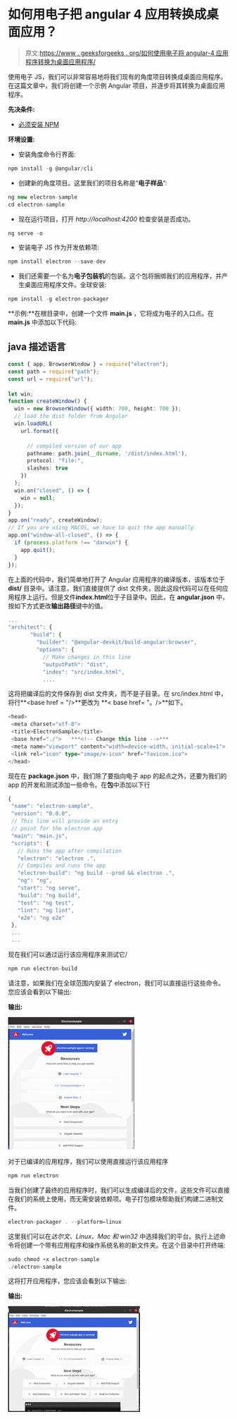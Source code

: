 # 如何用电子把 angular 4 应用转换成桌面应用？

> 原文:[https://www . geeksforgeeks . org/如何使用电子将 angular-4 应用程序转换为桌面应用程序/](https://www.geeksforgeeks.org/how-to-convert-angular-4-application-to-desktop-application-using-electron/)

使用电子 JS，我们可以非常容易地将我们现有的角度项目转换成桌面应用程序。在这篇文章中，我们将创建一个示例 Angular 项目，并逐步将其转换为桌面应用程序。

**先决条件:**

*   [必须安装 NPM](https://www.geeksforgeeks.org/node-js-npm-node-package-manager/)

**环境设置:**

*   安装角度命令行界面:

```ts
npm install -g @angular/cli
```

*   创建新的角度项目。这里我们的项目名称是“**电子样品**”:

```ts
ng new electron-sample
cd electron-sample
```

*   现在运行项目，打开 *http://localhost:4200* 检查安装是否成功。

```ts
ng serve -o
```

*   安装电子 JS 作为开发依赖项:

```ts
npm install electron --save-dev
```

*   我们还需要一个名为**电子包装机**的包装。这个包将捆绑我们的应用程序，并产生桌面应用程序文件。全球安装:

```ts
npm install -g electron-packager
```

**示例:**在根目录中，创建一个文件 **main.js** ，它将成为电子的入口点。在 **main.js** 中添加以下代码:

## java 描述语言

```ts
const { app, BrowserWindow } = require("electron");
const path = require("path");
const url = require("url");

let win;
function createWindow() {
  win = new BrowserWindow({ width: 700, height: 700 });
  // load the dist folder from Angular
  win.loadURL(
    url.format({

      // compiled version of our app
      pathname: path.join(__dirname, '/dist/index.html'), 
      protocol: "file:",
      slashes: true
    })
  );
  win.on("closed", () => {
    win = null;
  });
}
app.on("ready", createWindow);
// If you are using MACOS, we have to quit the app manually 
app.on("window-all-closed", () => {
  if (process.platform !== "darwin") {
    app.quit();
  }
});
```

在上面的代码中，我们简单地打开了 Angular 应用程序的编译版本，该版本位于 **dist/** 目录中。请注意，我们直接提供了 dist 文件夹，因此这段代码可以在任何应用程序上运行。但是文件**index.html**位于子目录中。因此，在 **angular.json** 中，按如下方式更改**输出路径**键中的值。

```ts
...
"architect": {
       "build": {
         "builder": "@angular-devkit/build-angular:browser",
         "options": {
           // Make changes in this line
           "outputPath": "dist",   
           "index": "src/index.html",
           ....
```

这将把编译后的文件保存到 dist 文件夹，而不是子目录。在 src/index.html 中，将行**<base href = "/>**更改为 **< base href= "。/>**如下。

```ts
<head>
 <meta charset="utf-8">
 <title>ElectronSample</title>
 <base href="./">   ***<!-- Change this line -->***
 <meta name="viewport" content="width=device-width, initial-scale=1">
 <link rel="icon" type="image/x-icon" href="favicon.ico">
</head>
```

现在在 **package.json** 中，我们除了要指向电子 app 的起点之外，还要为我们的 app 的开发和测试添加一些命令。在**包**中添加以下行

```ts
{
 "name": "electron-sample",
 "version": "0.0.0",
 // This line will provide an entry 
 // point for the electron app
 "main": "main.js",
 "scripts": {
   // Runs the app after compilation
   "electron": "electron .", 
   // Compiles and runs the app
   "electron-build": "ng build --prod && electron .",
   "ng": "ng",
   "start": "ng serve",
   "build": "ng build",
   "test": "ng test",
   "lint": "ng lint",
   "e2e": "ng e2e"
 },
 ...
 ...
```

现在我们可以通过运行该应用程序来测试它/

```ts
npm run electron-build
```

请注意，如果我们在全球范围内安装了 electron，我们可以直接运行这些命令。您应该会看到以下输出:

**输出:**

![](img/8fc88067a529b841d8125d5c166f727b.png)

对于已编译的应用程序，我们可以使用直接运行该应用程序

```ts
npm run electron
```

当我们创建了最终的应用程序时，我们可以生成编译后的文件，这些文件可以直接在我们的系统上使用，而无需安装依赖项。电子打包模块帮助我们构建二进制文件。

```ts
electron-packager . --platform=linux
```

这里我们可以在*达尔文、Linux、Mac 和 win32* 中选择我们的平台。执行上述命令将创建一个带有应用程序和操作系统名称的新文件夹。在这个目录中打开终端:

```ts
sudo chmod +x electron-sample
./electron-sample
```

这将打开应用程序，您应该会看到以下输出:

**输出:**

![](img/0d9cc1556191b8f565620f1e149e14d3.png)